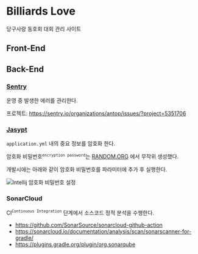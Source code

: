 # Billiards Love

당구사랑 동호회 대회 관리 사이트

## Front-End

## Back-End

### [Sentry](https://sentry.io/)

운영 중 발생한 에러를 관리한다.

프로젝트: https://sentry.io/organizations/antop/issues/?project=5351706

### [Jasypt](https://github.com/ulisesbocchio/jasypt-spring-boot)

`application.yml` 내의 중요 정보를 암호화 한다.

암호화 비밀번호<sup>`encryption password`</sup>는 [RANDOM.ORG](https://www.random.org/strings) 에서 무작위 생성했다.

개발시에는 아래와 같이 암호화 비밀번호를 파라미터에 추가 후 실행한다. 

![Intellij 암호화 비밀번호 설정](https://i.imgur.com/aXSRNu7.png)

### SonarCloud

CI<sup>`Continuous Integration`</sup> 단계에서 소스코드 정적 분석을 수행한다.

* https://github.com/SonarSource/sonarcloud-github-action
* https://sonarcloud.io/documentation/analysis/scan/sonarscanner-for-gradle/
* https://plugins.gradle.org/plugin/org.sonarqube

